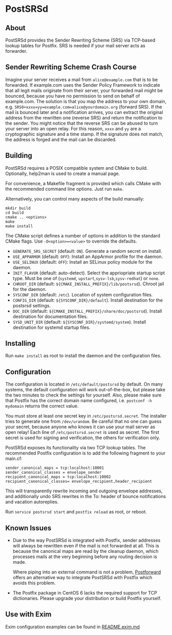 PostSRSd
========

About
-----

PostSRSd provides the Sender Rewriting Scheme (SRS) via TCP-based
lookup tables for Postfix. SRS is needed if your mail server acts
as forwarder.


Sender Rewriting Scheme Crash Course
------------------------------------
Imagine your server receives a mail from `alice@example.com`
that is to be forwarded. If example.com uses the Sender Policy Framework
to indicate that all legit mails originate from their server, your
forwarded mail might be bounced, because you have no permission to send
on behalf of example.com. The solution is that you map the address to
your own domain, e.g.
`SRS0+xxxx=yy=example.com=alice@yourdomain.org` (forward SRS). If the
mail is bounced later and a notification arrives, you can extract the
original address from the rewritten one (reverse SRS) and return the
notification to the sender. You might notice that the reverse SRS can
be abused to turn your server into an open relay. For this reason, `xxxx`
and `yy` are a cryptographic signature and a time stamp. If the signature
does not match, the address is forged and the mail can be discarded.

Building
--------

PostSRSd requires a POSIX compatible system and CMake to build.
Optionally, help2man is used to create a manual page.

For convenience, a Makefile fragment is provided which calls CMake with
the recommended command line options. Just run `make`.

Alternatively, you can control many aspects of the build manually:

    mkdir build
    cd build
    cmake .. <options>
    make
    make install

The CMake script defines a number of options in addition to the
standard CMake flags. Use `-D<option>=<value>` to override the defaults.

*   `GENERATE_SRS_SECRET` (default: `ON`). Generate a random secret on install.
*   `USE_APPARMOR` (default: `OFF`): Install an AppArmor profile for the daemon.
*   `USE_SELINUX` (default: `OFF`): Install an SELinux policy module for
    the daemon.
*   `INIT_FLAVOR` (default: auto-detect). Select the appriopriate startup
    script type. Must be one of (`systemd`, `upstart`,`sysv-lsb`,`sysv-redhat`)
    or `none`.
*   `CHROOT_DIR` (default: `${CMAKE_INSTALL_PREFIX}/lib/postsrsd`). Chroot jail
    for the daemon.
*   `SYSCONF_DIR` (default: `/etc`). Location of system configuration files.
*   `CONFIG_DIR` (default: `${SYSCONF_DIR}/default`). Install destination for
    the postsrsd settings.
*   `DOC_DIR` (default: `${CMAKE_INSTALL_PREFIX}/share/doc/postsrsd`). Install
    destination for documentation files.
*   `SYSD_UNIT_DIR` (default: `${SYSCONF_DIR}/systemd/system`). Install
    destination for systemd startup files.

Installing
----------

Run `make install` as root to install the daemon and the configuration
files.

Configuration
-------------

The configuration is located in `/etc/default/postsrsd` by default. On many
systems, the default configuration will work out-of-the-box, but please take
the two minutes to check the settings for yourself. Also, please make sure
that Postfix has the correct domain name configured, i.e.
`postconf -h mydomain` returns the correct value.

You must store at least one secret key in `/etc/postsrsd.secret`. The installer
tries to generate one from `/dev/urandom`. Be careful that no one can guess
your secret, because anyone who knows it can use your mail server as open
relay!  Each line of `/etc/postsrsd.secret` is used as secret. The first secret
is used for signing and verification, the others for verification only.

PostSRSd exposes its functionality via two TCP lookup tables. The
recommended Postfix configuration is to add the following fragment to
your main.cf:

    sender_canonical_maps = tcp:localhost:10001
    sender_canonical_classes = envelope_sender
    recipient_canonical_maps = tcp:localhost:10002
    recipient_canonical_classes= envelope_recipient,header_recipient

This will transparently rewrite incoming and outgoing envelope addresses,
and additionally undo SRS rewrites in the To: header of bounce notifications
and vacation autoreplies.

Run `service postsrsd start` and `postfix reload` as root, or reboot.

Known Issues
------------

- Due to the way PostSRSd is integrated with Postfix, sender addresses
  will always be rewritten even if the mail is not forwarded at all. This
  is because the canonical maps are read by the cleanup daemon, which
  processes mails at the very beginning before any routing decision is made.
  
  Where piping into an external command is not a problem,
  [Postforward](https://github.com/zoni/postforward) offers an alternative
  way to integrate PostSRSd with Postfix which avoids this problem.

- The Postfix package in CentOS 6 lacks the required support for TCP
  dictionaries. Please upgrade your distribution or build Postfix yourself.

Use with Exim
-------------

Exim configuration examples can be found in [README.exim.md](README.exim.md)
